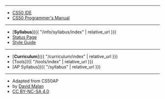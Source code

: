 ***

* [CS50 IDE](https://ide.cs50.io/)
* [CS50 Programmer's Manual](https://man.cs50.io/)

***

* [**Syllabus**]({{ "/info/syllabus/index" | relative_url }})
* [Status Page](https://cs50.statuspage.io/)
* [Style Guide](https://cs50.readthedocs.io/style/c/)

***

* [**Curriculum**]({{ "/curriculum/index" | relative_url }})
* [Tools]({{ "/tools/index" | relative_url }})
* [AP Syllabus]({{ "/syllabus" | relative_url }})

***

* Adapted from CS50AP 
* by [David Malan](https://cs.harvard.edu/malan/)
* [CC BY-NC-SA 4.0](http://creativecommons.org/licenses/by-nc-sa/4.0/)
